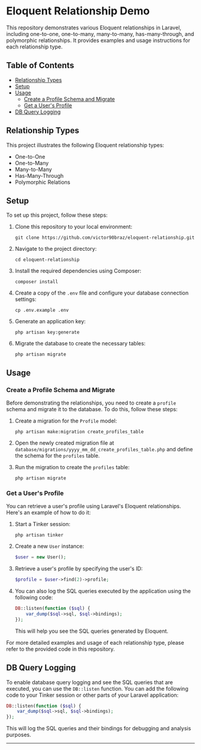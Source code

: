 # Eloquent Relationship Demo

This repository demonstrates various Eloquent relationships in Laravel, including one-to-one, one-to-many, many-to-many, has-many-through, and polymorphic relationships. It provides examples and usage instructions for each relationship type.

## Table of Contents

-   [Relationship Types](#relationship-types)
-   [Setup](#setup)
-   [Usage](#usage)
    -   [Create a Profile Schema and Migrate](#create-a-profile-schema-and-migrate)
    -   [Get a User's Profile](#get-a-users-profile)
-   [DB Query Logging](#db-query-logging)

## Relationship Types

This project illustrates the following Eloquent relationship types:

-   One-to-One
-   One-to-Many
-   Many-to-Many
-   Has-Many-Through
-   Polymorphic Relations

## Setup

To set up this project, follow these steps:

1. Clone this repository to your local environment:

    ```shell
    git clone https://github.com/victor90braz/eloquent-relationship.git
    ```

2. Navigate to the project directory:

    ```shell
    cd eloquent-relationship
    ```

3. Install the required dependencies using Composer:

    ```shell
    composer install
    ```

4. Create a copy of the `.env` file and configure your database connection settings:

    ```shell
    cp .env.example .env
    ```

5. Generate an application key:

    ```shell
    php artisan key:generate
    ```

6. Migrate the database to create the necessary tables:

    ```shell
    php artisan migrate
    ```

## Usage

### Create a Profile Schema and Migrate

Before demonstrating the relationships, you need to create a `profile` schema and migrate it to the database. To do this, follow these steps:

1. Create a migration for the `Profile` model:

    ```shell
    php artisan make:migration create_profiles_table
    ```

2. Open the newly created migration file at `database/migrations/yyyy_mm_dd_create_profiles_table.php` and define the schema for the `profiles` table.

3. Run the migration to create the `profiles` table:

    ```shell
    php artisan migrate
    ```

### Get a User's Profile

You can retrieve a user's profile using Laravel's Eloquent relationships. Here's an example of how to do it:

1. Start a Tinker session:

    ```shell
    php artisan tinker
    ```

2. Create a new `User` instance:

    ```php
    $user = new User();
    ```

3. Retrieve a user's profile by specifying the user's ID:

    ```php
    $profile = $user->find(2)->profile;
    ```

4. You can also log the SQL queries executed by the application using the following code:

    ```php
    DB::listen(function ($sql) {
        var_dump($sql->sql, $sql->bindings);
    });
    ```

    This will help you see the SQL queries generated by Eloquent.

For more detailed examples and usage of each relationship type, please refer to the provided code in this repository.

## DB Query Logging

To enable database query logging and see the SQL queries that are executed, you can use the `DB::listen` function. You can add the following code to your Tinker session or other parts of your Laravel application:

```php
DB::listen(function ($sql) {
    var_dump($sql->sql, $sql->bindings);
});
```

This will log the SQL queries and their bindings for debugging and analysis purposes.

---
